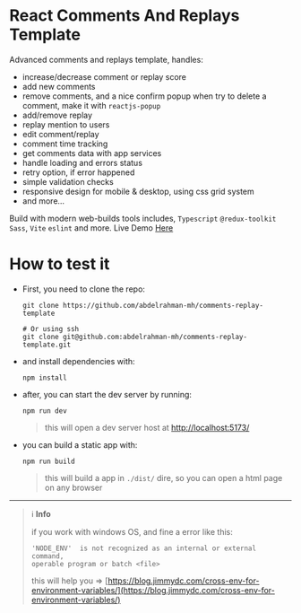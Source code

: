 # React Comments And Replays Template

Advanced comments and replays template, handles:

- increase/decrease comment or replay score
- add new comments
- remove comments, and a nice confirm popup when try to delete a comment, make it with `reactjs-popup`
- add/remove replay
- replay mention to users
- edit comment/replay
- comment time tracking
- get comments data with app services
- handle loading and errors status
- retry option, if error happened
- simple validation checks
- responsive design for mobile & desktop, using css grid system
- and more...

Build with modern web-builds tools includes, `Typescript` `@redux-toolkit` `Sass`, `Vite` `eslint` and more. Live Demo [Here](https://abdelrahman-mh.github.io/comments-replay-template/)

# How to test it

- First, you need to clone the repo:

  ```shell
  git clone https://github.com/abdelrahman-mh/comments-replay-template

  # Or using ssh
  git clone git@github.com:abdelrahman-mh/comments-replay-template.git
  ```

- and install dependencies with:

  ```shell
  npm install
  ```

- after, you can start the dev server by running:

  ```shell
  npm run dev
  ```

  > this will open a dev server host at [http://localhost:5173/](http://localhost:5173/)

- you can build a static app with:
  ```shell
  npm run build
  ```
  > this will build a app in `./dist/` dire, so you can open a html page on any browser

---

> ℹ️ **Info**
>
> if you work with windows OS, and fine a error like this:
>
> ```shell
> 'NODE_ENV'  is not recognized as an internal or external command,
> operable program or batch <file>
> ```
>
> this will help you => [https://blog.jimmydc.com/cross-env-for-environment-variables/](https://blog.jimmydc.com/cross-env-for-environment-variables/)
